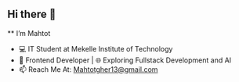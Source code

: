 ## Hi there 👋


** I’m Mahtot
 - 💻 IT Student at Mekelle Institute of Technology
 - 🎨 Frontend Developer | 🌐 Exploring Fullstack Development and AI
 - 📫 Reach Me At: Mahtotgher13@gmail.com

